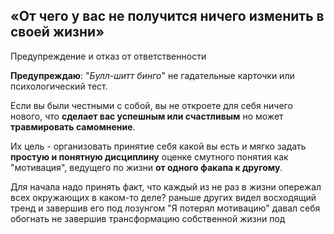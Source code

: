 ## «От чего у вас не получится ничего изменить в своей жизни»

Предупреждение и отказ от ответственности

**Предупреждаю**: "_Булл-шитт бинго_" не гадательные карточки или психологический тест.

Если вы были честными с собой, вы не откроете для себя ничего нового, что **сделает вас успешным или счастливым** но может **травмировать  самомнение**.

Их цель - организовать принятие себя какой вы есть и мягко задать **простую и понятную дисциплину** оценке смутного понятия как "мотивация", ведущего по жизни **от одного факапа к другому**.

Для начала надо принять факт, что каждый из не раз в жизни опережал всех окружающих в каком-то деле? раньше других видел восходящий тренд и завершив его под лозунгом "Я потерял мотивацию" давал себя обогнать не завершив трансформацию собственной жизни под

